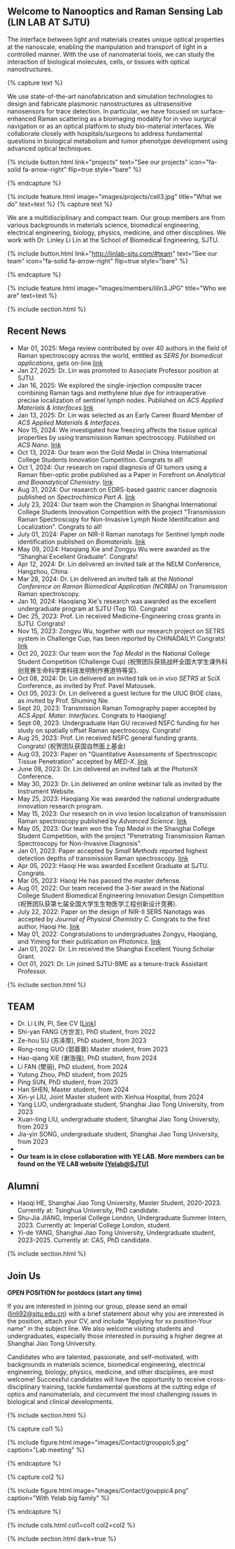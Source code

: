 ---
---

## Welcome to Nanooptics and Raman Sensing Lab (LIN LAB AT SJTU)

The interface between light and materials creates unique optical properties at the nanoscale, enabling the manipulation and transport of light in a controlled manner. With the use of nanomaterial tools, we can study the interaction of biological molecules, cells, or tissues with optical nanostructures. <br> 

{% capture text %}

We use state-of-the-art nanofabrication and simulation technologies to design and fabricate plasmonic nanostructures as ultrasensitive nanosensors for trace detection. In particular, we have focused on surface-enhanced Raman scattering as a bioimaging modality for in vivo surgical navigation or as an optical platform to study bio-material interfaces. We collaborate closely with hospitals/surgeons to address fundamental questions in biological metabolism and tumor phenotype development using advanced optical techniques.

{%
  include button.html
  link="projects"
  text="See our projects"
  icon="fa-solid fa-arrow-right"
  flip=true
  style="bare"
%}

{% endcapture %}

{%
  include feature.html
  image="images/projects/cell3.jpg"
  title="What we do"
  text=text
%}
{% capture text %}

We are a multidisciplinary and compact team. Our group members are from various backgrounds in materials science, biomedical engineering, electrical engineering, biology, physics, medicine, and other disciplines. We work with Dr. Linley Li Lin at the School of Biomedical Engineering, SJTU. 

{%
  include button.html
  link="http://linlab-sjtu.com/#team"
  text="See our team"
  icon="fa-solid fa-arrow-right"
  flip=true
  style="bare"
%}

{% endcapture %}

{%
  include feature.html
  image="images/members/lilin3.JPG"
  title="Who we are"
  text=text
%}

{% include section.html %}

## Recent News

- Mar 01, 2025: Mega review contributed by over 40 authors in the field of Raman spectroscopy across the world, entitled as *SERS for biomedical applications*, gets on-line.[link](https://pubs.acs.org/doi/10.1021/acsami.4c17502)
- Jan 27, 2025: Dr. Lin was promoted to Associate Professor position at SJTU.
- Jan 16, 2025: We explored the single-injection composite tracer combining Raman tags and methylene blue dye for intraoperative precise localization of sentinel lymph nodes. Published on *ACS Applied Materials & Interfaces*.[link](https://pubs.acs.org/doi/10.1021/acsami.4c20139)
- Jan 13, 2025: Dr. Lin was selected as an Early Career Board Member of *ACS Applied Materials & Interfaces*.
- Nov 15, 2024: We investigated how freezing affects the tissue optical properties by using transmission Raman spectroscopy. Published on *ACS Nano*. [link](https://doi.org/10.1021/acsnano.4c12469)
- Oct 13, 2024: Our team won the Gold Medal in China International College Students Innovation Competition. Congrats to all!
- Oct 1, 2024: Our research on rapid diagnosis of GI tumors using a Raman fiber-optic probe published as a Paper in Forefront on *Analytical and Bioanalytical Chemistry*. [link](https://link.springer.com/article/10.1007/s00216-024-05545-w)
- Aug 31, 2024: Our research on EDRS-based gastric cancer diagnosis published on *Spectrochimica Part A*. [link](https://www.sciencedirect.com/science/article/pii/S1386142524012289)
- July 23, 2024: Our team won the Champion in Shanghai International College Students Innovation Competition with the project "Transmission Raman Spectroscopy for Non-Invasive Lymph Node Identification and Localization". Congrats to all!
- July 01, 2024: Paper on NIR-II Raman nanotags for Sentinel lymph node identification published on *Biomaterials*. [link](https://www.sciencedirect.com/science/article/abs/pii/S0142961224000723)
- May 09, 2024: Haoqiang Xie and Zongyu Wu were awarded as the "Shanghai Excellent Graduate". Congrats!
- Apr 12, 2024: Dr. Lin delivered an invited talk at the NELM Conference, Hangzhou, China.
- Mar 28, 2024: Dr. Lin delivered an invited talk at the *National Conference on Raman Biomedical Application (NCRBA)* on Transmission Raman spectroscopy.
- Jan 10, 2024: Haoqiang Xie's research was awarded as the excellent undergraduate program at SJTU (Top 10). Congrats!
- Dec 25, 2023: Prof. Lin received Medicine-Engineering cross grants in SJTU. Congrats!
- Nov 15, 2023: Zongyu Wu, together with our research project on SETRS system in Challenge Cup, has been reported by CHINADAILY! Congrats! [link](https://global.chinadaily.com.cn/a/202311/15/WS6554306ba31090682a5ee3b9_2.html#:~:text=Wu%20Zongyu,%2021,%20is%20the%20team%20leader%20of%20the%20SETRS)
- Oct 20, 2023: Our team won the *Top Medal* in the National College Student Competition (Challenge Cup) (祝贺团队获挑战杯全国大学生课外科创竞赛生命科学类科技发明制作赛道特等奖). 
- Oct 08, 2024: Dr. Lin delivered an invited talk on *in vivo SETRS* at SciX Conference, as invited by Prof. Pavel Matousek.
- Oct 05, 2023: Dr. Lin delivered a guest lecture for the UIUC BIOE class, as invited by Prof. Shuming Nie. 
- Sept 20, 2023: Transmission Raman Tomography paper accepted by *ACS Appl. Mater. Interfaces*. Congrats to Haoqiang!
- Sept 08, 2023: Undergraduate Han GU received NSFC funding for her study on spatially offset Raman spectroscopy. Congrats!
- Aug 25, 2023: Prof. Lin received NSFC general funding grants. Congrats! (祝贺团队获国自然面上基金)
- Aug 03, 2023: Paper on "Quantitative Assessments of Spectroscopic Tissue Penetration" accepted by *MED-X*. [link](https://link.springer.com/article/10.1007/s44258-023-00010-2#:~:text=Here%20we%20report%20the%20use%20of%20surface-enhanced%20Raman%20scattering%20(SERS))
- June 08, 2023: Dr. Lin delivered an invited talk at the PhotoniX Conference.
- May 30, 2023: Dr. Lin delivered an online webinar talk as invited by the Instrument Website.
- May 25, 2023: Haoqiang Xie was awarded the national undergraduate innovation research program. 
- May 15, 2023: Our research on in vivo lesion localization of transmission Raman spectroscopy published by *Advanced Science*. [link](https://onlinelibrary.wiley.com/doi/10.1002/advs.202301721?af=R)
- May 05, 2023: Our team won the Top Medal in the Shanghai College Student Competition, with the project "Penetrating Transmission Raman Spectroscopy for Non-Invasive Diagnosis".
- Jan 01, 2023: Paper accepted by *Small Methods* reported highest detection depths of transmission Raman spectroscopy. [link](https://onlinelibrary.wiley.com/doi/10.1002/smtd.202201334?af=R#:~:text=In%20this%20work,%20the%20combination%20of%20ultra-bright%20surface-enhanced%20Raman%20scattering)
- Apr 05, 2023: Haoqi He was awarded Excellent Graduate at SJTU. Congrats. 
- Mar 05, 2023: Haoqi He has passed the master defense.
- Aug 01, 2022: Our team received the 3-tier award in the National College Student Biomedical Engineering Innovation Design Competition (祝贺团队获第七届全国大学生生物医学工程创新设计竞赛).
- July 22, 2022: Paper on the design of NIR-II SERS Nanotags was accepted by *Journal of Physical Chemistry C*. Congrats to the first author, Haoqi He. [link](https://pubs.acs.org/doi/10.1021/acs.jpcc.2c02512#:~:text=Surface-enhanced%20Raman%20scattering%20(SERS)%20nanotags%20have%20garnered%20much%20attention%20for)
- May 01, 2022: Congratulations to undergraduates Zongyu, Haoqiang, and Yiming for their publication on *Photonics*. [link](https://www.mdpi.com/2304-6732/9/6/429#:~:text=Abstract.)
- Jan 01, 2022: Dr. Lin received the Shanghai Excellent Young Scholar Grant.
- Oct 01, 2021: Dr. Lin joined SJTU-BME as a tenure-track Assistant Professor.

{% include section.html %}

## TEAM
- Dr. Li LIN, PI, See CV [[Link](http://linlab-sjtu.com/CV)]
- Shi-yan FANG (方世言), PhD student, from 2022
- Ze-hou SU (苏泽厚), PhD student, from 2023
- Rong-rong GUO (郭蓉蓉) Master student, from 2023
- Hao-qiang XIE (谢浩强), PhD student, from 2024
- Li FAN (樊丽), PhD student, from 2024
- Yutong Zhou, PhD student, from 2025
- Ping SUN, PhD student, from 2025
- Han SHEN, Master student, from 2024
- Xin-yi LIU, Joint Master student with Xinhua Hospital, from 2024
- Yang LUO, undergraduate student, Shanghai Jiao Tong University, from 2023
- Xuan-ting LIU, undergraduate student, Shanghai Jiao Tong University, from 2023
- Jia-yin SONG, undergraduate student, Shanghai Jiao Tong University, from 2023
- 
- <strong>Our team is in close collaboration with YE LAB. More members can be found on the YE LAB website [[Yelab@SJTU](http://www.yelab.sjtu.edu.cn/)]</strong>

## Alumni
- Haoqi HE, Shanghai Jiao Tong University, Master Student, 2020-2023. Currently at: Tsinghua University, PhD candidate.
- Shu-Jia JIANG, Imperial College London, Undergraduate Summer Intern, 2023. Currently at: Imperial College London, student.
- Yi-de YANG, Shanghai Jiao Tong University, Undergraduate student, 2023-2025. Currently at: CAS, PhD candidate.

{% include section.html %}

## Join Us
<strong>OPEN POSITION for postdocs (start any time)</strong>

If you are interested in joining our group, please send an email (linli92@sjtu.edu.cn) with a brief statement about why you are interested in the position, attach your CV, and include “Applying for xx position-Your name” in the subject line. We also welcome visiting students and undergraduates, especially those interested in pursuing a higher degree at Shanghai Jiao Tong University.

Candidates who are talented, passionate, and self-motivated, with backgrounds in materials science, biomedical engineering, electrical engineering, biology, physics, medicine, and other disciplines, are most welcome! Successful candidates will have the opportunity to receive cross-disciplinary training, tackle fundamental questions at the cutting edge of optics and nanomaterials, and circumvent the most challenging issues in biological and clinical developments.

{% include section.html %}

{% capture col1 %}

{% include figure.html image="images/Contact/grouppic5.jpg" caption="Lab meeting" %}

{% endcapture %}

{% capture col2 %}

{% include figure.html image="images/Contact/gouppic4.png" caption="With Yelab big family" %}

{% endcapture %}

{% include cols.html col1=col1 col2=col2 %}

{% include section.html dark=true %}



